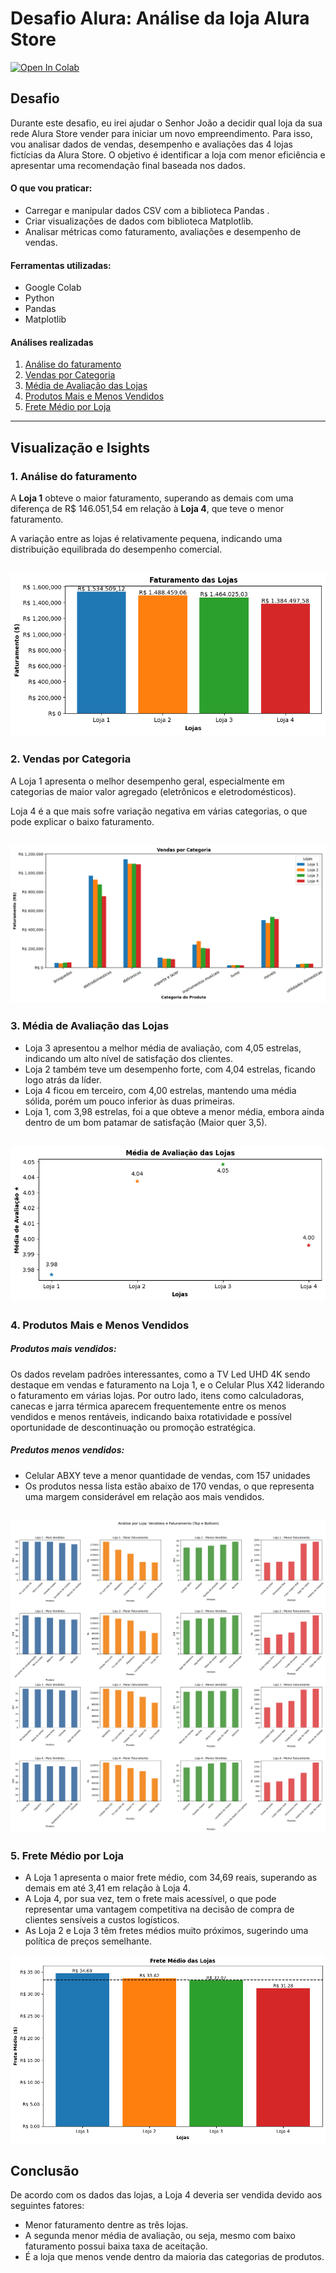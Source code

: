 # Desafio Alura: Análise da loja Alura Store

<a target="_blank" href="https://colab.research.google.com/github/erivelton-jr/alura-store-analysis/">
  <img src="https://colab.research.google.com/assets/colab-badge.svg" alt="Open In Colab"/>
</a>

## Desafio
Durante este desafio, eu irei ajudar o Senhor João a decidir qual loja da sua rede Alura Store vender para iniciar um novo empreendimento. Para isso, vou analisar dados de vendas, desempenho e avaliações das 4 lojas fictícias da Alura Store. O objetivo é identificar a loja com menor eficiência e apresentar uma recomendação final baseada nos dados.

#### O que vou praticar:
* Carregar e manipular dados CSV com a biblioteca Pandas .
* Criar visualizações de dados com biblioteca Matplotlib.
* Analisar métricas como faturamento, avaliações e desempenho de vendas.

#### Ferramentas utilizadas:
* Google Colab 
* Python
* Pandas
* Matplotlib

#### Análises realizadas

1. [Análise do faturamento](#1-análise-do-faturamento)
2. [Vendas por Categoria](#2-vendas-por-categoria)
3. [Média de Avaliação das Lojas](#3-média-de-avaliação-das-lojas)
4. [Produtos Mais e Menos Vendidos](#4-produtos-mais-e-menos-vendidos)
5. [Frete Médio por Loja](#5-frete-médio-por-loja)
---
## Visualização e Isights
### 1. Análise do faturamento
A **Loja 1** obteve o maior faturamento, superando as demais com uma diferença de R$ 146.051,54 em relação à **Loja 4**, que teve o menor faturamento.

A variação entre as lojas é relativamente pequena, indicando uma distribuição equilibrada do desempenho comercial.

![alt text](/img/chart_1.png)
---
### 2. Vendas por Categoria
A Loja 1 apresenta o melhor desempenho geral, especialmente em categorias de maior valor agregado (eletrônicos e eletrodomésticos).

Loja 4 é a que mais sofre variação negativa em várias categorias, o que pode explicar o baixo faturamento.

![alt text](/img/chart_2.png)
---
### 3. Média de Avaliação das Lojas

* Loja 3 apresentou a melhor média de avaliação, com 4,05 estrelas, indicando um alto nível de satisfação dos clientes.
* Loja 2 também teve um desempenho forte, com 4,04 estrelas, ficando logo atrás da líder.
* Loja 4 ficou em terceiro, com 4,00 estrelas, mantendo uma média sólida, porém um pouco inferior às duas primeiras.
* Loja 1, com 3,98 estrelas, foi a que obteve a menor média, embora ainda dentro de um bom patamar de satisfação (Maior quer 3,5).

![alt text](/img/chart_3.png)
---
### 4. Produtos Mais e Menos Vendidos

##### Produtos mais vendidos:

Os dados revelam padrões interessantes, como a TV Led UHD 4K sendo destaque em vendas e faturamento na Loja 1, e o Celular Plus X42 liderando o faturamento em várias lojas. Por outro lado, itens como calculadoras, canecas e jarra térmica aparecem frequentemente entre os menos vendidos e menos rentáveis, indicando baixa rotatividade e possível oportunidade de descontinuação ou promoção estratégica.

##### Predutos menos vendidos:
- Celular ABXY teve a menor quantidade de vendas, com 157 unidades
- Os produtos nessa lista estão abaixo de 170 vendas, o que representa uma margem considerável em relação aos mais vendidos.

![alt text](img/chart_4.png)
---
### 5. Frete Médio por Loja
* A Loja 1 apresenta o maior frete médio, com 34,69 reais, superando as demais em até 3,41 em relação à Loja 4.
* A Loja 4, por sua vez, tem o frete mais acessível, o que pode representar uma vantagem competitiva na decisão de compra de clientes sensíveis a custos logísticos.
* As Loja 2 e Loja 3 têm fretes médios muito próximos, sugerindo uma política de preços semelhante.

![alt text](img/chart_5.png)

## Conclusão

De acordo com os dados das lojas, a Loja 4 deveria ser vendida devido aos seguintes fatores:

* Menor faturamento dentre as três lojas.
* A segunda menor média de avaliação, ou seja, mesmo com baixo faturamento possui baixa taxa de aceitação.
* É a loja que menos vende dentro da maioria das categorias de produtos.